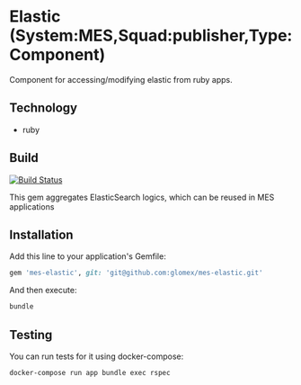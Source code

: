# Elastic (System:MES,Squad:publisher,Type:Component)
Component for accessing/modifying elastic from ruby apps.

## Technology
* ruby

## Build
[![Build Status](https://travis-ci.com/glomex/mes-elastic.svg?token=wTxfWxNSPNpHpdJc4pif&branch=master)](https://travis-ci.com/glomex/mes-elastic)

This gem aggregates ElasticSearch logics, which can be reused in MES applications

## Installation

Add this line to your application's Gemfile:

```ruby
gem 'mes-elastic', git: 'git@github.com:glomex/mes-elastic.git'
```

And then execute:

```bash
bundle
```

## Testing

You can run tests for it using docker-compose:

```bash
docker-compose run app bundle exec rspec
```
